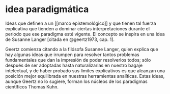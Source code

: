 # idea paradigmática
Ideas que definen a un [[marco epistemológico]] y que tienen tal fuerza explicativa que tienden a dominar ciertas interpretaciones durante el periodo que ese paradigma esté vigente. El concepto se inspira en una idea de Susanne Langer [citada en @geertz1973, cap. 1].

Geertz comienza citando a la filósofa Susanne Langer, quien explica que hay algunas ideas que irrumpen para resolver tantos problemas fundamentales que dan la impresión de poder resolverlos todos; sólo después de ser adoptadas hasta naturalizarlas en nuestro bagaje intelectual, y de haber probado sus límites explicativos es que alcanzan una posición mejor equilibrada en nuestras herramientas analíticas. Estas ideas, aunque Geertz no lo sugiere, forman los núcleos de los paradigmas científicos Thomas Kuhn.